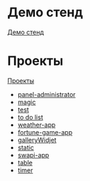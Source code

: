 # Демо стенд
<a href="https://code-rnd.github.io/">Демо стенд</a>

# Проекты
<a href="https://github.com/code-rnd?tab=repositories">Проекты</a>

<ul>
    <li><a href="https://code-rnd.github.io/panel-administrator">panel-administrator</a></li>
    <li><a href="https://code-rnd.github.io/magic">magic</a></li>
    <li><a href="https://code-rnd.github.io/test">test</a></li>
    <li><a href="https://code-rnd.github.io/toDoList">to do list</a></li>
    <li><a href="https://code-rnd.github.io/weather-app">weather-app</a></li>
    <li><a href="https://code-rnd.github.io/fortune-game-app">fortune-game-app</a></li>
    <li><a href="https://code-rnd.github.io/galleryWidjet">galleryWidjet</a></li>
    <li><a href="https://code-rnd.github.io/static">static</a></li>
    <li><a href="https://code-rnd.github.io/swapi-app">swapi-app</a></li>
    <li><a href="https://code-rnd.github.io/table">table</a></li>
    <li><a href="https://code-rnd.github.io/timer">timer</a></li>
</ul>
